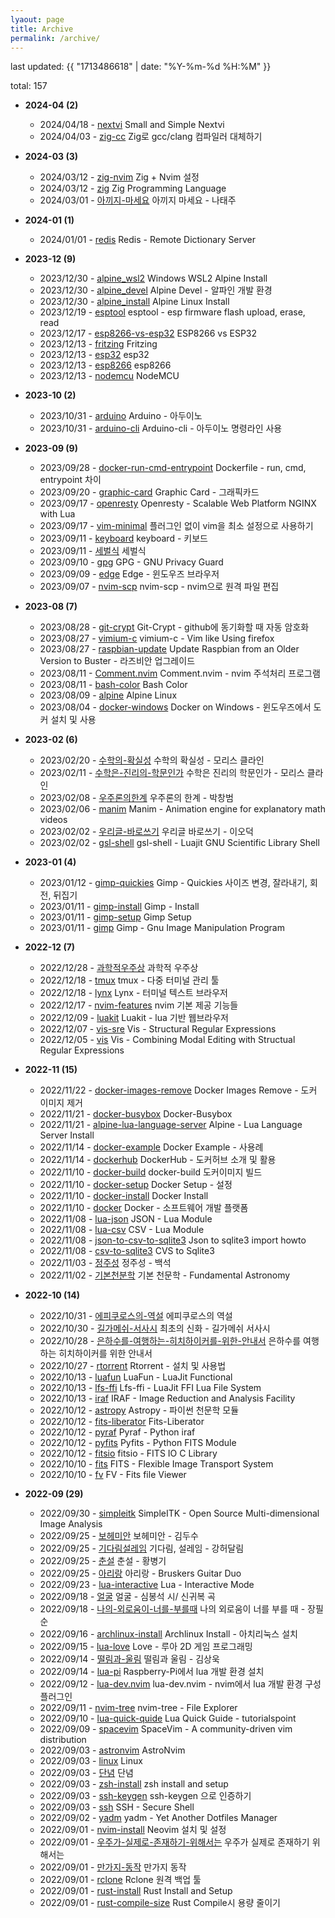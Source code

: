 ```yaml
---
lyaout: page
title: Archive
permalink: /archive/
---
```


last updated: {{ "1713486618" | date: "%Y-%m-%d %H:%M" }}

total: 157

* __2024-04 (2)__
	- 2024/04/18 - [nextvi](wiki/nextvi.md) Small and Simple Nextvi
	- 2024/04/03 - [zig-cc](wiki/zig-cc.md) Zig로 gcc/clang 컴파일러 대체하기

* __2024-03 (3)__
	- 2024/03/12 - [zig-nvim](wiki/zig-nvim.md) Zig + Nvim 설정
	- 2024/03/12 - [zig](wiki/zig.md) Zig Programming Language
	- 2024/03/01 - [아끼지-마세요](wiki/아끼지-마세요.md) 아끼지 마세요 - 나태주

* __2024-01 (1)__
	- 2024/01/01 - [redis](wiki/redis.md) Redis - Remote Dictionary Server

* __2023-12 (9)__
	- 2023/12/30 - [alpine_wsl2](wiki/alpine_wsl2.md) Windows WSL2 Alpine Install
	- 2023/12/30 - [alpine_devel](wiki/alpine_devel.md) Alpine Devel - 알파인 개발 환경
	- 2023/12/30 - [alpine_install](wiki/alpine_install.md) Alpine Linux Install
	- 2023/12/19 - [esptool](wiki/esptool.md) esptool - esp firmware flash upload, erase, read
	- 2023/12/17 - [esp8266-vs-esp32](wiki/esp8266-vs-esp32.md) ESP8266 vs ESP32
	- 2023/12/13 - [fritzing](wiki/fritzing.md) Fritzing
	- 2023/12/13 - [esp32](wiki/esp32.md) esp32
	- 2023/12/13 - [esp8266](wiki/esp8266.md) esp8266
	- 2023/12/13 - [nodemcu](wiki/nodemcu.md) NodeMCU

* __2023-10 (2)__
	- 2023/10/31 - [arduino](wiki/arduino.md) Arduino - 아두이노
	- 2023/10/31 - [arduino-cli](wiki/arduino-cli.md) Arduino-cli - 아두이노 명령라인 사용

* __2023-09 (9)__
	- 2023/09/28 - [docker-run-cmd-entrypoint](wiki/docker-run-cmd-entrypoint.md) Dockerfile - run, cmd, entrypoint 차이
	- 2023/09/20 - [graphic-card](wiki/graphic-card.md) Graphic Card - 그래픽카드
	- 2023/09/17 - [openresty](wiki/openresty.md) Openresty - Scalable Web Platform NGINX with Lua
	- 2023/09/17 - [vim-minimal](wiki/vim-minimal.md) 플러그인 없이 vim을 최소 설정으로 사용하기
	- 2023/09/11 - [keyboard](wiki/keyboard.md) keyboard - 키보드
	- 2023/09/11 - [세벌식](wiki/세벌식.md) 세벌식
	- 2023/09/10 - [gpg](wiki/gpg.md) GPG - GNU Privacy Guard
	- 2023/09/09 - [edge](wiki/edge.md) Edge - 윈도우즈 브라우저
	- 2023/09/07 - [nvim-scp](wiki/nvim-scp.md) nvim-scp - nvim으로 원격 파일 편집

* __2023-08 (7)__
	- 2023/08/28 - [git-crypt](wiki/git-crypt.md) Git-Crypt - github에 동기화할 때 자동 암호화
	- 2023/08/27 - [vimium-c](wiki/vimium-c.md) vimium-c - Vim like Using firefox
	- 2023/08/27 - [raspbian-update](wiki/raspbian-update.md) Update Raspbian from an Older Version to Buster - 라즈비안 업그레이드
	- 2023/08/11 - [Comment.nvim](wiki/Comment.nvim.md) Comment.nvim - nvim 주석처리 프로그램
	- 2023/08/11 - [bash-color](wiki/bash-color.md) Bash Color
	- 2023/08/09 - [alpine](wiki/alpine.md) Alpine Linux
	- 2023/08/04 - [docker-windows](wiki/docker-windows.md) Docker on Windows - 윈도우즈에서 도커 설치 및 사용

* __2023-02 (6)__
	- 2023/02/20 - [수학의-확실성](wiki/수학의-확실성.md) 수학의 확실성 - 모리스 클라인
	- 2023/02/11 - [수학은-진리의-학문인가](wiki/수학은-진리의-학문인가.md) 수학은 진리의 학문인가 - 모리스 클라인
	- 2023/02/08 - [우주론의한계](wiki/우주론의한계.md) 우주론의 한계 - 박창범
	- 2023/02/06 - [manim](wiki/manim.md) Manim - Animation engine for explanatory math videos 
	- 2023/02/02 - [우리글-바로쓰기](wiki/우리글-바로쓰기.md) 우리글 바로쓰기 - 이오덕
	- 2023/02/02 - [gsl-shell](wiki/gsl-shell.md) gsl-shell - Luajit GNU Scientific Library Shell

* __2023-01 (4)__
	- 2023/01/12 - [gimp-quickies](wiki/gimp-quickies.md) Gimp - Quickies 사이즈 변경, 잘라내기, 회전, 뒤집기
	- 2023/01/11 - [gimp-install](wiki/gimp-install.md) Gimp - Install
	- 2023/01/11 - [gimp-setup](wiki/gimp-setup.md) Gimp Setup
	- 2023/01/11 - [gimp](wiki/gimp.md) Gimp - Gnu Image Manipulation Program

* __2022-12 (7)__
	- 2022/12/28 - [과학적우주상](wiki/과학적우주상.md) 과학적 우주상
	- 2022/12/18 - [tmux](wiki/tmux.md) tmux - 다중 터미널 관리 툴
	- 2022/12/18 - [lynx](wiki/lynx.md) Lynx - 터미널 텍스트 브라우저
	- 2022/12/17 - [nvim-features](wiki/nvim-features.md) nvim 기본 제공 기능들
	- 2022/12/09 - [luakit](wiki/luakit.md) Luakit - lua 기반 웹브라우저
	- 2022/12/07 - [vis-sre](wiki/vis-sre.md) Vis - Structural Regular Expressions
	- 2022/12/05 - [vis](wiki/vis.md) Vis - Combining Modal Editing with Structual Regular Expressions

* __2022-11 (15)__
	- 2022/11/22 - [docker-images-remove](wiki/docker-images-remove.md) Docker Images Remove - 도커 이미지 제거
	- 2022/11/21 - [docker-busybox](wiki/docker-busybox.md) Docker-Busybox
	- 2022/11/21 - [alpine-lua-language-server](wiki/alpine-lua-language-server.md) Alpine - Lua Language Server Install
	- 2022/11/14 - [docker-example](wiki/docker-example.md) Docker Example - 사용례
	- 2022/11/14 - [dockerhub](wiki/dockerhub.md) DockerHub - 도커허브 소개 및 활용
	- 2022/11/10 - [docker-build](wiki/docker-build.md) docker-build 도커이미지 빌드
	- 2022/11/10 - [docker-setup](wiki/docker-setup.md) Docker Setup - 설정
	- 2022/11/10 - [docker-install](wiki/docker-install.md) Docker Install
	- 2022/11/10 - [docker](wiki/docker.md) Docker - 소프트웨어 개발 플랫폼
	- 2022/11/08 - [lua-json](wiki/lua-json.md) JSON - Lua Module
	- 2022/11/08 - [lua-csv](wiki/lua-csv.md) CSV - Lua Module
	- 2022/11/08 - [json-to-csv-to-sqlite3](wiki/json-to-csv-to-sqlite3.md) Json to sqlite3 import howto
	- 2022/11/08 - [csv-to-sqlite3](wiki/csv-to-sqlite3.md) CVS to Sqlite3
	- 2022/11/03 - [정주성](wiki/정주성.md) 정주성 - 백석
	- 2022/11/02 - [기본천분학](wiki/기본천분학.md) 기본 천문학 - Fundamental Astronomy

* __2022-10 (14)__
	- 2022/10/31 - [에피쿠로스의-역설](wiki/에피쿠로스의-역설.md) 에피쿠로스의 역설
	- 2022/10/30 - [길가메쉬-서사시](wiki/길가메쉬-서사시.md) 최초의 신화 - 길가메쉬 서사시
	- 2022/10/28 - [은하수를-여행하는-히치하이커를-위한-안내서](wiki/은하수를-여행하는-히치하이커를-위한-안내서.md) 은하수를 여행하는 히치하이커를 위한 안내서
	- 2022/10/27 - [rtorrent](wiki/rtorrent.md) Rtorrent - 설치 및 사용법
	- 2022/10/13 - [luafun](wiki/luafun.md) LuaFun - LuaJit Functional
	- 2022/10/13 - [lfs-ffi](wiki/lfs-ffi.md) Lfs-ffi - LuaJit FFI Lua File System
	- 2022/10/13 - [iraf](wiki/iraf.md) IRAF - Image Reduction and Analysis Facility
	- 2022/10/12 - [astropy](wiki/astropy.md) Astropy - 파이썬 천문학 모듈
	- 2022/10/12 - [fits-liberator](wiki/fits-liberator.md) Fits-Liberator
	- 2022/10/12 - [pyraf](wiki/pyraf.md) Pyraf - Python iraf 
	- 2022/10/12 - [pyfits](wiki/pyfits.md) Pyfits - Python FITS Module
	- 2022/10/12 - [fitsio](wiki/fitsio.md) fitsio - FITS IO C Library
	- 2022/10/10 - [fits](wiki/fits.md) FITS - Flexible Image Transport System
	- 2022/10/10 - [fv](wiki/fv.md) FV - Fits file Viewer

* __2022-09 (29)__
	- 2022/09/30 - [simpleitk](wiki/simpleitk.md) SimpleITK - Open Source Multi-dimensional Image Analysis
	- 2022/09/25 - [보헤미안](wiki/보헤미안.md) 보헤미안 - 김두수
	- 2022/09/25 - [기다림설레임](wiki/기다림설레임.md) 기다림, 설레임 - 강허달림
	- 2022/09/25 - [춘설](wiki/춘설.md) 춘설 - 황병기
	- 2022/09/25 - [아리랑](wiki/아리랑.md) 아리랑 - Bruskers Guitar Duo
	- 2022/09/23 - [lua-interactive](wiki/lua-interactive.md) Lua - Interactive Mode
	- 2022/09/18 - [얼굴](wiki/얼굴.md) 얼굴 - 심봉석 시/ 신귀복 곡
	- 2022/09/18 - [나의-외로움이-너를-부를때](wiki/나의-외로움이-너를-부를때.md) 나의 외로움이 너를 부를 때 - 장필순
	- 2022/09/16 - [archlinux-install](wiki/archlinux-install.md) Archlinux Install - 아치리눅스 설치
	- 2022/09/15 - [lua-love](wiki/lua-love.md) Love - 루아 2D 게임 프로그래밍
	- 2022/09/14 - [떨림과-울림](wiki/떨림과-울림.md) 떨림과 울림 - 김상욱
	- 2022/09/14 - [lua-pi](wiki/lua-pi.md) Raspberry-Pi에서 lua 개발 환경 설치
	- 2022/09/12 - [lua-dev.nvim](wiki/lua-dev.nvim.md) lua-dev.nvim - nvim에서 lua 개발 환경 구성 플러그인
	- 2022/09/11 - [nvim-tree](wiki/nvim-tree.md) nvim-tree - File Explorer
	- 2022/09/10 - [lua-quick-quide](wiki/lua-quick-quide.md) Lua Quick Guide - tutorialspoint
	- 2022/09/09 - [spacevim](wiki/spacevim.md) SpaceVim - A community-driven vim distribution
	- 2022/09/03 - [astronvim](wiki/astronvim.md) AstroNvim
	- 2022/09/03 - [linux](wiki/linux.md) Linux
	- 2022/09/03 - [단념](wiki/단념.md) 단념
	- 2022/09/03 - [zsh-install](wiki/zsh-install.md) zsh install and setup
	- 2022/09/03 - [ssh-keygen](wiki/ssh-keygen.md) ssh-keygen 으로 인증하기
	- 2022/09/03 - [ssh](wiki/ssh.md) SSH - Secure Shell
	- 2022/09/02 - [yadm](wiki/yadm.md) yadm - Yet Another Dotfiles Manager
	- 2022/09/01 - [nvim-install](wiki/nvim-install.md) Neovim 설치 및 설정
	- 2022/09/01 - [우주가-실제로-존재하기-위해서는](wiki/우주가-실제로-존재하기-위해서는.md) 우주가 실제로 존재하기 위해서는
	- 2022/09/01 - [만가지-동작](wiki/만가지-동작.md) 만가지 동작
	- 2022/09/01 - [rclone](wiki/rclone.md) Rclone 원격 백업 툴
	- 2022/09/01 - [rust-install](wiki/rust-install.md) Rust Install and Setup
	- 2022/09/01 - [rust-compile-size](wiki/rust-compile-size.md) Rust Compile시 용량 줄이기
